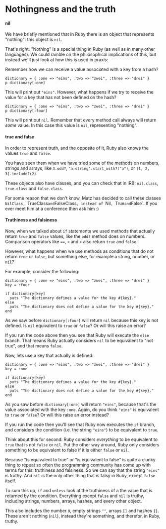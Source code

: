# Nothingness and the truth

#### nil

We have briefly mentioned that in Ruby there is an object that represents
"nothing": this object is `nil`.

That's right. "Nothing" is a special thing in Ruby (as well as in many other
languages). We could ramble on the philosophical implications of this, but
instead we'll just look at how this is used in praxis:

Remember how we can receive a value associated with a key from a hash?

```
dictionary = { :one => "eins", :two => "zwei", :three => "drei" }
p dictionary[:one]
```

This will print out `"eins"`. However, what happens if we try to receive
the value for a key that has not been defined on the hash?

```
dictionary = { :one => "eins", :two => "zwei", :three => "drei" }
p dictionary[:four]
```

This will print out `nil`. Remember that every method call always will return
*some* value. In this case this value is `nil`, representing "nothing".


#### true and false

In order to represent truth, and the opposite of it, Ruby also knows the values
`true` and `false`.

You have seen them when we have tried some of the methods on numbers, strings
and arrays, like `3.odd?`, `"a string".start_with?("a")`, or `[1, 2, 3].include?(2)`.

These objects also have classes, and you can check that in IRB: `nil.class`,
`true.class` and `false.class`.

For some reason that we don't know, Matz has decided to call these classes
`NilClass, `TrueClass` and `FalseClass`, instead of `Nil`, `True` and `False`.
If you ever meet him at a conference then ask him :)


#### Truthiness and falsiness

Now, when we talked about `if` statements we used methods that actually return
`true` and `false` values, like the `odd?` method does on numbers. Comparison
operators like `==`, `<` and `>` also return `true` and `false`.

However, what happens when we use methods as conditions that do not return
`true` or `false`, but something else, for example a string, number, or `nil`?

For example, consider the following:

```
dictionary = { :one => "eins", :two => "zwei", :three => "drei" }
key = :four

if dictionary[key]
  puts "The dictionary defines a value for the key #{key}."
else
  puts "The dictionary does not define a value for the key #{key}."
end
```

As we saw before `dictionary[:four]` will return `nil` because this key is
not defined. Is `nil` equivalent to `true` or `false`? Or will this raise
an error?

If you run the code above then you see that Ruby will execute the `else`
branch. That means Ruby actually considers `nil` to be equivalent to "not
true", and that means `false`.

Now, lets use a key that actually is defined:

```
dictionary = { :one => "eins", :two => "zwei", :three => "drei" }
key = :one

if dictionary[key]
  puts "The dictionary defines a value for the key #{key}."
else
  puts "The dictionary does not define a value for the key #{key}."
end
```

As you saw before `dictionary[:one]` will return `"eins"`, because that's the
value associated with the key `:one`. Again, do you think `"eins"` is
equivalent to `true` or `false`? Or will this raise an error instead?

If you run the code then you'll see that Ruby now executes the `if` branch, and
considers the condition (i.e. the string `"eins"`) to be equivalent to `true`.

Think about this for second: Ruby considers *everything* to be equivalent to
`true` that is not `false` or `nil`. Put the other way around, Ruby only
considers something to be equivalent to false if it is either `false` or `nil`.

Because "is equivalent to true" or "is equivalent to false" is quite a clunky
thing to repeat so often the programming community has come up with terms for
this: truthiness and falsiness. So we can say that the string `"eins"` is
truthy. And `nil` is the only other thing that is falsy in Ruby, except
`false` itself.

To sum this up, `if` and `unless` look at the truthiness of a the value
that is returned by the condition. Everything except `false` and `nil` is
truthy, including strings, numbers, arrays, hashes, and every other object.

This also includes the number `0`, empty strings `""`, arrays `[]` and hashes
`{}`. These aren't nothing (`nil`), instead they're something, and therefor,
in Ruby, truthy.
